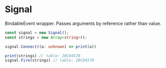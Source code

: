 # Signal
BindableEvent wrapper. Passes arguments by reference rather than value.

```ts
const signal = new Signal();
const strings = new Array<string>();

signal.Connect((a: unknown) => print(a))

print(strings) // table: 2BC04578
signal.Fire(strings) // table: 2BC04578
```
